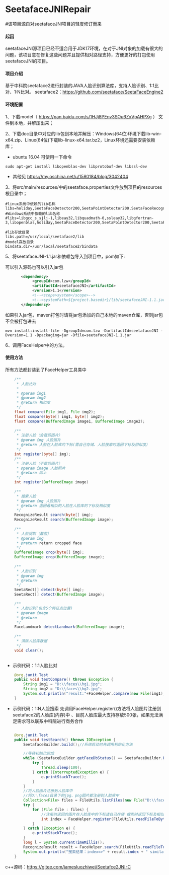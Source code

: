 # SeetafaceJNIRepair

#该项目源自对seetafaceJNI项目的轻度修订而来

#### 起因
seetafaceJNI源项目已经不适合用于JDK17环境，在对于JNI对象的加载有很大的问题，该项目意在修复这些问题并且提供相对路径支持，方便更好的打包使用seetafaceJNI的项目。

#### 项目介绍
基于中科院seetaface2进行封装的JAVA人脸识别算法库，支持人脸识别、1:1比对、1:N比对。
seetaface2：https://github.com/seetaface/SeetaFaceEngine2

#### 环境配置
1、下载model（ https://pan.baidu.com/s/1HJj8PEnv3SOu6ZxVpAHPXg ） 文件到本地，并解压出来；

2、下载doc目录中对应的lib包到本地并解压：Windows(64位)环境下载lib-win-x64.zip、Linux(64位)下载lib-linux-x64.tar.bz2，Linux环境还需要安装依赖库；

- ubuntu 16.04 可使用一下命令
```
sudo apt-get install libopenblas-dev libprotobuf-dev libssl-dev
```
- 其他见 https://my.oschina.net/u/1580184/blog/3042404 

3、将src/main/resources/中的seetaface.properties文件放到项目的resources根目录中；

```properties
#linux系统中依赖的lib名称
libs=holiday,SeetaFaceDetector200,SeetaPointDetector200,SeetaFaceRecognizer200,SeetaFaceCropper200,SeetaFace2JNI
#Windows系统中依赖的lib名称
#libs=libgcc_s_sjlj-1,libeay32,libquadmath-0,ssleay32,libgfortran-3,libopenblas,holiday,SeetaFaceDetector200,SeetaPointDetector200,SeetaFaceRecognizer200,SeetaFaceCropper200,SeetaFace2JNI

#lib存放目录
libs.path=/usr/local/seetaface2/lib
#model存放目录
bindata.dir=/usr/local/seetaface2/bindata

```

5、将seetafaceJNI-1.1.jar和依赖包导入到项目中，pom如下:

可以引入源码也可以引入jar包

```xml
       <dependency>
            <groupId>com.lzw</groupId>
            <artifactId>seetafaceJNI</artifactId>
            <version>1.1</version>
            <!--<scope>system</scope>-->
            <!--<systemPath>${project.basedir}/lib/seetafaceJNI-1.1.jar</systemPath>-->
       </dependency>
```

如果引入jar包，maven打包时请将jar包添加的自己本地的maven仓库，否则jar包不会被打包进去

```
mvn install:install-file -DgroupId=com.lzw -DartifactId=seetafaceJNI -Dversion=1.1 -Dpackaging=jar -Dfile=seetafaceJNI-1.1.jar
```

6、调用FaceHelper中的方法。


#### 使用方法
所有方法都封装到了FaceHelper工具类中
```java
    /**
     * 人脸比对
     *
     * @param img1
     * @param img2
     * @return 相似度
     */
    float compare(File img1, File img2);
    float compare(byte[] img1, byte[] img2);
    float compare(BufferedImage image1, BufferedImage image2);
    
    /**
     * 注册人脸（会裁剪图片）
     * @param img 人脸照片
     * @return 人脸在人脸库的下标(需自己存储、人脸搜索时返回下标及相似度)
     */
    int register(byte[] img);
    /**
     * 注册人脸（不裁剪图片）
     * @param image 人脸照片
     * @return 同上
     */
    int register(BufferedImage image)
    
    /**
     * 搜索人脸
     * @param img 人脸照片
     * @return 返回最相似的人脸在人脸库的下标及相似度
     */
    RecognizeResult search(byte[] img);
    RecognizeResult search(BufferedImage image);
    
    /**
     * 人脸提取（裁剪）
     * @param img
     * @return return cropped face
     */
    BufferedImage crop(byte[] img);
    BufferedImage crop(BufferedImage image);
    
    /**
     * 人脸识别
     * @param img
     * @return
     */
    SeetaRect[] detect(byte[] img);
    SeetaRect[] detect(BufferedImage image);

    /**
     * 人脸识别(包含5个特征点位置)
     * @param image
     * @return
     */
    FaceLandmark detectLandmark(BufferedImage image);
    
    /**
     * 清除人脸库数据
     */
    void clear();    
    
```

- 示例代码：1:1人脸比对
```java
    @org.junit.Test
    public void testCompare() throws Exception {
        String img1 = "D:\\faces\\hg1.jpg";
        String img2 = "D:\\faces\\hg2.jpg";
        System.out.println("result:"+FaceHelper.compare(new File(img1), new File(img2)));
    }
```

- 示例代码：1:N人脸搜索
  先调用FaceHelper.register()方法将人脸图片注册到seetaface2的人脸库(内存)中 、目前人脸库最大支持存放500张，如果无法满足需求可以联系中科院进行商务合作
```java

    @org.junit.Test
    public void testSearch() throws IOException {
        SeetafaceBuilder.build();//系统启动时先调用初始化方法

        //等待初始化完成
        while (SeetafaceBuilder.getFaceDbStatus() == SeetafaceBuilder.FacedbStatus.LOADING || SeetafaceBuilder.getFaceDbStatus() == SeetafaceBuilder.FacedbStatus.READY) {
            try {
                Thread.sleep(100);
            } catch (InterruptedException e) {
                e.printStackTrace();
            }
        }
        //将人脸图片注册到人脸库中
        //将D:\faces目录下的jpg、png图片都注册到人脸库中
        Collection<File> files = FileUtils.listFiles(new File("D:\\faces"), new String[]{"jpg", "png"}, false);
        try {
            for (File file : files) {
                //注册时返回的图片在人脸库中的下标请自己存储 搜索时返回下标及相似度
                int index = FaceHelper.register(FileUtils.readFileToByteArray(file));
            }
        } catch (Exception e) {
            e.printStackTrace();
        }
        long l = System.currentTimeMillis();
        RecognizeResult result = FaceHelper.search(FileUtils.readFileToByteArray(new File("D:\\faces\\hg.jpg")));
        System.out.println("搜索结果：index=>" + result.index + " similar=>"+result.similar+"， 耗时：" + (System.currentTimeMillis() - l));
    }
```

c++源码：https://gitee.com/jamesluozhiwei/Seetafce2JNI-C